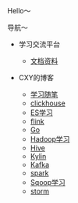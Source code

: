 Hello～

导航～
* 学习交流平台

  * [文档资料](学习交流平台/学习交流平台.md)
* CXY的博客
  * [学习随笔](cxy/杂谈.md)
  * [clickhouse](cxy/clickhouse.md)
  * [ES学习](cxy/ES学习.md.md)
  * [flink](cxy/flink.md)
  * [Go](cxy/Go.md)
  * [Hadoop学习](cxy/Hadoop学习.md)
  * [Hive](cxy/Hive.md)
  * [Kylin](cxy/Kylin.md)
  * [Kafka](cxy/MQ-Kafka.md)
  * [spark](cxy/spark.md)
  * [Sqoop学习](cxy/Sqoop学习.md)
  * [storm](cxy/storm.md)